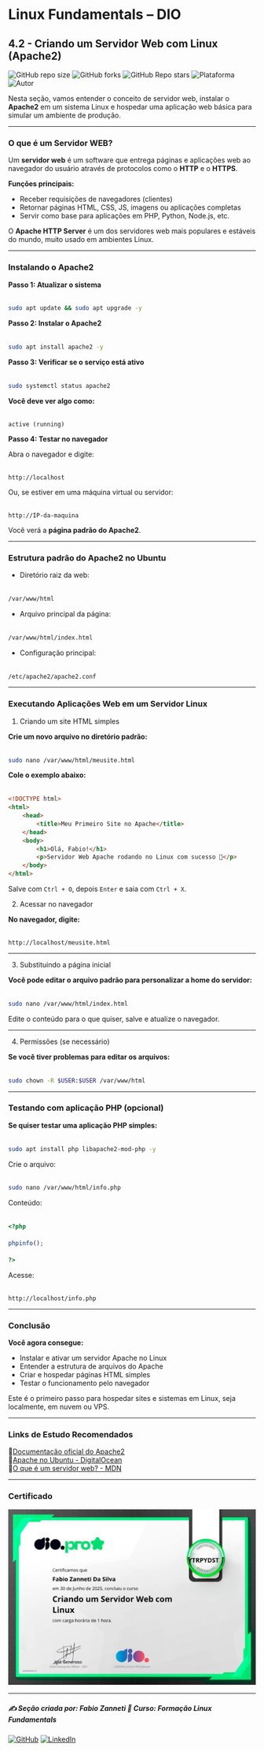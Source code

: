 # Linux Fundamentals – DIO

## 4.2 - Criando um Servidor Web com Linux (Apache2)

![GitHub repo size](https://img.shields.io/github/repo-size/fzanneti/DIO-linux-fundamentals-training)
![GitHub forks](https://img.shields.io/github/forks/fzanneti/DIO-linux-fundamentals-training?style=social)
![GitHub Repo stars](https://img.shields.io/github/stars/fzanneti/DIO-linux-fundamentals-training?style=social)
![Plataforma](https://img.shields.io/badge/Powered%20by-DIO.io-red?logo=data:image/svg+xml;base64,PHN2ZyBmaWxsPSIjZmZmIiB2aWV3Qm94PSIwIDAgMzIgMzIiIHhtbG5zPSJodHRwOi8vd3d3LnczLm9yZy8yMDAwL3N2ZyI+PHBhdGggZD0iTTYuNzEgMy4yNWMtMi44OCAxLjQxLTUuMDcgNC4yMy01LjA3IDcuNzYgMCAzLjU4IDIuMjggNi43IDUuMzMgOC4xNSAxLjgzLS42MiAyLjQtMi4yNiAyLjQtMy44MSAwLS4yMy0uMDItLjQ1LS4wNS0uNjZBLjQ0LjQ0IDAgMDExMC4xIDExYy4yNC0uNzUuMTEtMS41My0uMy0yLjIyQzguOTIgNy45NiA3LjMzIDcuNSA1Ljc0IDcuNjZhNS41NSA1LjU1IDAgM)
![Autor](https://img.shields.io/badge/Autor-fzanneti-blue?style=flat-square&logo=github)

Nesta seção, vamos entender o conceito de servidor web, instalar o **Apache2** em um sistema Linux e hospedar uma aplicação web básica para simular um ambiente de produção.

---

### O que é um Servidor WEB?

Um **servidor web** é um software que entrega páginas e aplicações web ao navegador do usuário através de protocolos como o **HTTP** e o **HTTPS**.

**Funções principais:**

- Receber requisições de navegadores (clientes)
- Retornar páginas HTML, CSS, JS, imagens ou aplicações completas
- Servir como base para aplicações em PHP, Python, Node.js, etc.

O **Apache HTTP Server** é um dos servidores web mais populares e estáveis do mundo, muito usado em ambientes Linux.

---

### Instalando o Apache2

**Passo 1: Atualizar o sistema**

```bash

sudo apt update && sudo apt upgrade -y

```

**Passo 2: Instalar o Apache2**

```bash

sudo apt install apache2 -y

```

**Passo 3: Verificar se o serviço está ativo**

```bash

sudo systemctl status apache2

```

**Você deve ver algo como:**

```

active (running)

```

**Passo 4: Testar no navegador**

Abra o navegador e digite:

```

http://localhost

```

Ou, se estiver em uma máquina virtual ou servidor:

```

http://IP-da-maquina

```

Você verá a **página padrão do Apache2**.

---

### Estrutura padrão do Apache2 no Ubuntu

- Diretório raiz da web:

```bash

/var/www/html

```

- Arquivo principal da página:

```bash

/var/www/html/index.html

```

- Configuração principal:

```bash

/etc/apache2/apache2.conf

```

---

### Executando Aplicações Web em um Servidor Linux

1. Criando um site HTML simples

**Crie um novo arquivo no diretório padrão:**

```bash

sudo nano /var/www/html/meusite.html

```

**Cole o exemplo abaixo:**

```html

<!DOCTYPE html>
<html>
    <head>
        <title>Meu Primeiro Site no Apache</title>
    </head>
    <body>
        <h1>Olá, Fabio!</h1>
        <p>Servidor Web Apache rodando no Linux com sucesso 🚀</p>
    </body>
</html>

```

Salve com `Ctrl + O`, depois `Enter` e saia com `Ctrl + X`.

2. Acessar no navegador

**No navegador, digite:**

```

http://localhost/meusite.html

```

---

3. Substituindo a página inicial

**Você pode editar o arquivo padrão para personalizar a home do servidor:**

```bash

sudo nano /var/www/html/index.html

```

Edite o conteúdo para o que quiser, salve e atualize o navegador.

---

4. Permissões (se necessário)

**Se você tiver problemas para editar os arquivos:**

```bash

sudo chown -R $USER:$USER /var/www/html

```

---

### Testando com aplicação PHP (opcional)

**Se quiser testar uma aplicação PHP simples:**

```bash

sudo apt install php libapache2-mod-php -y

```

Crie o arquivo:

```bash

sudo nano /var/www/html/info.php

```

Conteúdo:

```php

<?php

phpinfo();

?>

```

Acesse:

```

http://localhost/info.php

```

---

### Conclusão

**Você agora consegue:**

* Instalar e ativar um servidor Apache no Linux
* Entender a estrutura de arquivos do Apache
* Criar e hospedar páginas HTML simples
* Testar o funcionamento pelo navegador

Este é o primeiro passo para hospedar sites e sistemas em Linux, seja localmente, em nuvem ou VPS.

---

### Links de Estudo Recomendados

🔗[Documentação oficial do Apache2](https://httpd.apache.org/docs/)     
🔗[Apache no Ubuntu - DigitalOcean](https://www.digitalocean.com/community/tutorials/how-to-install-the-apache-web-server-on-ubuntu-20-04-pt)     
🔗[O que é um servidor web? - MDN](https://developer.mozilla.org/pt-BR/docs/Learn/Common_questions/Web_mechanics/What_is_a_web_server)    

---

### Certificado

<img src="https://github.com/fzanneti/DIO-linux-fundamentals-training/blob/main/Assets/images/certificados/14-criando-um-servidor-web-com-Linux.jpg" alt="Certificado" width="600px">

---

##### ✍️ Seção criada por: *Fabio Zanneti* 🎯 Curso: **Formação Linux Fundamentals**
[![GitHub](https://img.shields.io/badge/GitHub-fzanneti-181717?style=flat&logo=github)](https://github.com/fzanneti)
[![LinkedIn](https://img.shields.io/badge/LinkedIn-fzanneti-0A66C2?style=flat&logo=linkedin&logoColor=white)](https://linkedin.com/in/fzanneti)